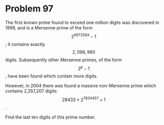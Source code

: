 # Problem 97

The first known prime found to exceed one million digits was discovered in 1999, and is a Mersenne prime of the form $$2^{6972593}−1$$; it contains exactly $$2,098,960$$ digits. Subsequently other Mersenne primes, of the form $$2^p−1$$, have been found which contain more digits.

However, in 2004 there was found a massive non-Mersenne prime which contains 2,357,207 digits: $$28433×2^{7830457}+1$$.

Find the last ten digits of this prime number.